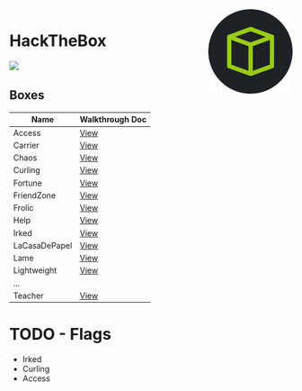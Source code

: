 <img align="right" height=150 src="./hackthebox_logo.jpg"/>

# HackTheBox
<img src="https://www.hackthebox.eu/badge/image/75726"/>


## Boxes

|   Name            |     Walkthrough Doc               |
| ------------------| --------------------------------- |
|  Access           | [View](Access/notes.md)           |
|  Carrier          | [View](Carrier/notes.md)          |
|  Chaos            | [View](Chaos/notes.md)            |
|  Curling          | [View](Curling/notes.md)          |
|  Fortune          | [View](Fortune/notes.md)          |
|  FriendZone       | [View](Friendzone/notes.md)       |
|  Frolic           | [View](Frolic/notes.md)           |
|  Help             | [View](Help/notes.md)             |
|  Irked            | [View](Irked/notes.md)            |
|  LaCasaDePapel    | [View](LaCasaDePapel/notes.md)    |
|  Lame             | [View](Lame/notes.md)             |
|  Lightweight      | [View](Lightweigh/notes.md)       |
|   ...             |                                   |
|  Teacher          | [View](Teacher/notes.md)          |


# TODO - Flags
- Irked
- Curling
- Access
